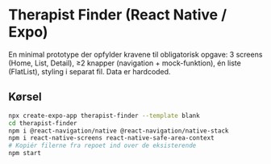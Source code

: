 # Therapist Finder (React Native / Expo)


En minimal prototype der opfylder kravene til obligatorisk opgave: 3 screens (Home, List, Detail), ≥2 knapper (navigation + mock-funktion), én liste (FlatList), styling i separat fil. Data er hardcoded.


## Kørsel
```bash
npx create-expo-app therapist-finder --template blank
cd therapist-finder
npm i @react-navigation/native @react-navigation/native-stack
npm i react-native-screens react-native-safe-area-context
# Kopiér filerne fra repoet ind over de eksisterende
npm start